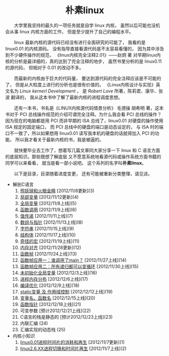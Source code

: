 ﻿<a name="top"></a>

<h1 align="center"><b>朴素linux</b></h1>

　　大学里我坚持的最久的一项任务就是自学 linux 内核，
虽然以后可能也没机会从事 linux 内核方面的工作，
但是至少提升了自己的编程水平。

　　linux 最新内核的源代码已经没有进行全面研究的可能了，
我看的是 linux0.01 的内核源码。
没有指导直接看源代码是不太容易看懂的，
因为其中涉及到不少硬件操作的规范，
《linux内核完全注释2.01》——赵炯 著 
对早期linux内核的分析是最详细的，真的达到了完全注释的地步，
虽然书里分析的是 linux0.11 的源代码，
但相对于 0.01 的改动不多。

　　而最新的内核由于巨大的代码量，
要达到源代码的完全注释应该是不可能的了，
但是从大粒度上进行的分析也是很有价值的。
《Linux内核设计与实现》英文名为 
*Linux kernerl Development* ，
是 *Robert Love* 所著，陈莉君、康华、张波 翻译的，
我从这本书中了解了最新内核的进程调度思想。

　　还有一本书，书名是《LINUX内核源代码情景分析》 
毛德操 胡希明 著，这本书对于 PCI 
总线操作规范的介绍可谓完全注释。为什么我会看 PCI 
总线的操作？因为现在的电脑都是用 PCI 而非早期的 ISA 
总线了，linux0.01 对硬盘的操作使用 ISA 规定的固定端口，
而 PCI 总线中的硬盘的端口是动态设定的，
与 ISA 时的端口不一致了，所以如果想用 linux0.01 
读写我本机的硬盘的话就得加入 PCI 的功能，
所以我才看关于最新内核的书，我是被逼的。

　　就快要毕业去工作了，想着写几篇文章同大家分享一下 
linux 和 C 语言方面的底层知识。那些既想了解底层
又不愿意系统地看源代码或操作系统方面书籍的同学可以来看看，
就当是看一部小说吧。
这个系列的名字叫<b>朴素linux</b>。

　　以下是目录，目录随着进度变更，
还有可能被重新分类整理，请见谅。

<a name="content"></a>

* 解剖C语言
	1. [照妖镜和火眼金睛](https://github.com/1184893257/simplelinux/blob/master/gcc.md#top) \[2012/11/8更新](3)
	2. [局部变量](https://github.com/1184893257/simplelinux/blob/master/localvar.md#top) \[2012/11/12更新](4)
	3. [全局变量](https://github.com/1184893257/simplelinux/blob/master/globalvar.md#top) \[2012/11/8上线](5)
	4. [函数调用](https://github.com/1184893257/simplelinux/blob/master/call.md#top) \[2012/11/9上线](6)
	5. [值传递](https://github.com/1184893257/simplelinux/blob/master/byval.md#top) \[2012/11/11上线](7)
	6. [数组与指针](https://github.com/1184893257/simplelinux/blob/master/array.md#top) \[2012/11/13上线](8)
	7. [字符串](https://github.com/1184893257/simplelinux/blob/master/string.md#top) \[2012/11/15上线](9)
	8. [结构体](https://github.com/1184893257/simplelinux/blob/master/struct.md#top) \[2012/11/17上线](10)
	9. [奇怪的宏](https://github.com/1184893257/simplelinux/blob/master/macro.md#top) \[2012/11/19上线](11)
	10. [内存对齐](https://github.com/1184893257/simplelinux/blob/master/align.md#top) \[2012/11/28更新](12)
	11. [函数帧](https://github.com/1184893257/simplelinux/blob/master/frame.md#top) \[2012/11/24上线](13)
	12. [函数帧应用一：谁调用了main？](https://github.com/1184893257/simplelinux/blob/master/main.md#top) \[2012/11/27上线](14)
	13. [函数帧应用二：所有递归都可以变循环](https://github.com/1184893257/simplelinux/blob/master/recur.md#top) \[2012/11/30上线](15)
	14. [未初始化全局变量](https://github.com/1184893257/simplelinux/blob/master/bss.md#top) \[2012/12/3上线](16)
	15. [进程内存分布](https://github.com/1184893257/simplelinux/blob/master/mem.md#top) \[2012/12/6上线](17)
	16. [编译优化](https://github.com/1184893257/simplelinux/blob/master/optimize.md#top) \[2012/12/9上线](18)
	17. [static变量 及 作用域控制](https://github.com/1184893257/simplelinux/blob/master/static.md#top) \[2012/12/12上线](19)
	18. [变量名、函数名](https://github.com/1184893257/simplelinux/blob/master/name.md#top) \[2012/12/15上线](20)
	19. [函数指针](https://github.com/1184893257/simplelinux/blob/master/pfunc.md#top) \[2012/12/18上线](21)
	20. 可变参数 \[预计2012/12/21上线](22)
	21. C语言的栈是静态的 \[预计2012/12/23上线](23)
	22. 内联汇编 (24)
	23. 汇编实现的动态栈 (25)
* 内核小知识
	1. [linux0.01进程时间片的消耗和再生](https://github.com/1184893257/simplelinux/blob/master/process0.01.md#top) \[2012/11/7更新](1)
	2. [linux2.6.XX进程切换和时间片再生](https://github.com/1184893257/simplelinux/blob/master/process2.6.md#top) \[2012/11/7上线](2)
